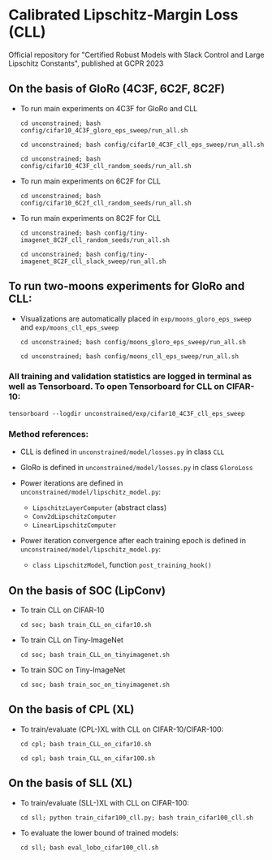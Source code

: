 # Calibrated Lipschitz-Margin Loss (CLL)
Official repository for "Certified Robust Models with Slack Control and Large Lipschitz Constants", published at GCPR 2023

## On the basis of GloRo (4C3F, 6C2F, 8C2F)

- To run main experiments on 4C3F for GloRo and CLL
  
  `cd unconstrained; bash config/cifar10_4C3F_gloro_eps_sweep/run_all.sh`
 
  `cd unconstrained; bash config/cifar10_4C3F_cll_eps_sweep/run_all.sh`
 
  `cd unconstrained; bash config/cifar10_4C3F_cll_random_seeds/run_all.sh`

- To run main experiments on 6C2F for CLL
  
  `cd unconstrained; bash config/cifar10_6C2f_cll_random_seeds/run_all.sh`

- To run main experiments on 8C2F for CLL
  
  `cd unconstrained; bash config/tiny-imagenet_8C2F_cll_random_seeds/run_all.sh`
  
  `cd unconstrained; bash config/tiny-imagenet_8C2F_cll_slack_sweep/run_all.sh`

## To run two-moons experiments for GloRo and CLL:
- Visualizations are automatically placed in `exp/moons_gloro_eps_sweep` and `exp/moons_cll_eps_sweep`

  `cd unconstrained; bash config/moons_gloro_eps_sweep/run_all.sh`

  `cd unconstrained; bash config/moons_cll_eps_sweep/run_all.sh`

### All training and validation statistics are logged in terminal as well as Tensorboard. To open Tensorboard for CLL on CIFAR-10:
`tensorboard --logdir unconstrained/exp/cifar10_4C3F_cll_eps_sweep`

### Method references:
- CLL is defined in `unconstrained/model/losses.py` in class `CLL`
- GloRo is defined in `unconstrained/model/losses.py` in class `GloroLoss`

- Power iterations are defined in `unconstrained/model/lipschitz_model.py`:
  - `LipschitzLayerComputer` (abstract class)
  - `Conv2dLipschitzComputer`
  - `LinearLipschitzComputer`

- Power iteration convergence after each training epoch is defined in `unconstrained/model/lipschitz_model.py`:
  - `class LipschitzModel`, function `post_training_hook()`

## On the basis of SOC (LipConv)

- To train CLL on CIFAR-10

  `cd soc; bash train_CLL_on_cifar10.sh`

- To train CLL on Tiny-ImageNet

  `cd soc; bash train_CLL_on_tinyimagenet.sh`

- To train SOC on Tiny-ImageNet

  `cd soc; bash train_soc_on_tinyimagenet.sh`


## On the basis of CPL (XL)

- To train/evaluate (CPL-)XL with CLL on CIFAR-10/CIFAR-100:

  `cd cpl; bash train_CLL_on_cifar10.sh`

  `cd cpl; bash train_CLL_on_cifar100.sh`


## On the basis of SLL (XL)

- To train/evaluate (SLL-)XL with CLL on CIFAR-100:

  `cd sll; python train_cifar100_cll.py; bash train_cifar100_cll.sh`

- To evaluate the lower bound of trained models:

  `cd sll; bash eval_lobo_cifar100_cll.sh`